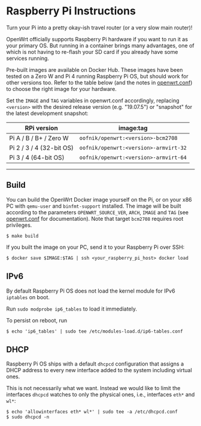 # Raspberry Pi Instructions

Turn your Pi into a pretty okay-ish travel router (or a very slow main router)!

OpenWrt officially supports Raspberry Pi hardware if you want to run it as your primary OS. But running in a container brings many advantages, one of which is not having to re-flash your SD card if you already have some services running.

Pre-built images are available on Docker Hub. These images have been tested on a Zero W and Pi 4 running Raspberry Pi OS, but should work for other versions too. Refer to the table below (and the notes in [openwrt.conf](../openwrt.conf.example)) to choose the right image for your hardware.

Set the `IMAGE` and `TAG` variables in openwrt.conf accordingly, replacing `<version>` with the desired release version (e.g. "19.07.5") or "snapshot" for the latest development snapshot:

| RPi version              | image:tag                             |
|--------------------------|---------------------------------------|
| Pi A / B / B+ / Zero W   | `oofnik/openwrt:<version>-bcm2708`    |
| Pi 2 / 3 / 4 (32-bit OS) | `oofnik/openwrt:<version>-armvirt-32` |
| Pi 3 / 4 (64-bit OS)     | `oofnik/openwrt:<version>-armvirt-64` |


---
## Build 
You can build the OpenWrt Docker image yourself on the Pi, or on your x86 PC with `qemu-user` and `binfmt-support` installed. The image will be built according to the parameters `OPENWRT_SOURCE_VER`, `ARCH`, `IMAGE` and `TAG` (see [openwrt.conf](../openwrt.conf.example) for documentation). Note that target `bcm2708` requires root privileges.

```shell
$ make build
```

If you built the image on your PC, send it to your Raspberry Pi over SSH:
```
$ docker save $IMAGE:$TAG | ssh <your_raspberry_pi_host> docker load
```

## IPv6
By default Raspberry Pi OS does not load the kernel module for IPv6 `iptables` on boot.

Run `sudo modprobe ip6_tables` to load it immediately.

To persist on reboot, run

    $ echo 'ip6_tables' | sudo tee /etc/modules-load.d/ip6-tables.conf

## DHCP
Raspberry Pi OS ships with a default `dhcpcd` configuration that assigns a DHCP address to every new interface added to the system including virtual ones.

This is not necessarily what we want. Instead we would like to limit the interfaces `dhcpcd` watches to only the physical ones, i.e., interfaces `eth*` and `wl*`:

```
$ echo 'allowinterfaces eth* wl*' | sudo tee -a /etc/dhcpcd.conf
$ sudo dhcpcd -n
```